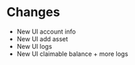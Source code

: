 <!-- TODO: remove once il-react-working is merged into master -->

# Changes

- New UI account info
- New UI add asset
- New UI logs
- New UI claimable balance + more logs
